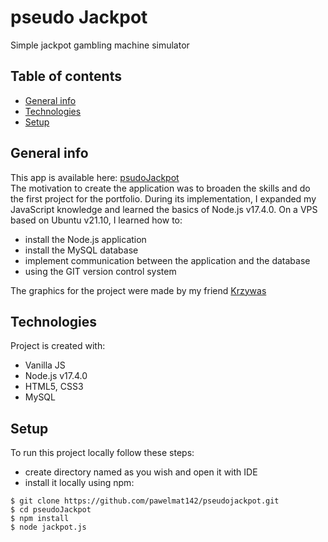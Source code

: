 # pseudo Jackpot
 Simple jackpot gambling machine simulator
 
## Table of contents
* [General info](#general-info)
* [Technologies](#technologies)
* [Setup](#setup)

## General info
 This app is available here: [psudoJackpot](http://130.162.34.50:8001/) <br />
 The motivation to create the application was to broaden the skills and do the first project for the portfolio. During its implementation, I expanded my JavaScript knowledge and learned the basics of Node.js v17.4.0. On a VPS based on Ubuntu v21.10, I learned how to:
- install the Node.js application
- install the MySQL database
- implement communication between the application and the database
- using the GIT version control system

The graphics for the project were made by my friend [Krzywas](https://www.instagram.com/krzywas.ink/)
 
## Technologies
Project is created with:
* Vanilla JS 
* Node.js v17.4.0
* HTML5, CSS3
* MySQL 

## Setup
To run this project locally follow these steps: 
* create directory named as you wish and open it with IDE
* install it locally using npm:
```
$ git clone https://github.com/pawelmat142/pseudojackpot.git
$ cd pseudoJackpot
$ npm install
$ node jackpot.js
```